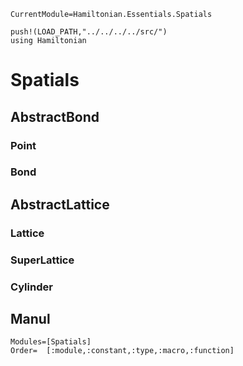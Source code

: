 ```@meta
CurrentModule=Hamiltonian.Essentials.Spatials
```

```@setup spatials
push!(LOAD_PATH,"../../../../src/")
using Hamiltonian
```

# Spatials

## AbstractBond

### Point

### Bond

## AbstractLattice

### Lattice

### SuperLattice

### Cylinder

## Manul

```@autodocs
Modules=[Spatials]
Order=  [:module,:constant,:type,:macro,:function]
```

